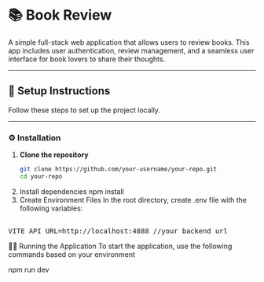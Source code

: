 # 📚 Book Review

A simple full-stack web application that allows users to review books. This app includes user authentication, review management, and a seamless user interface for book lovers to share their thoughts.

---

## 🚀 Setup Instructions

Follow these steps to set up the project locally.


---

### ⚙️ Installation

1. **Clone the repository**
   ```bash
   git clone https://github.com/your-username/your-repo.git
   cd your-repo
2. Install dependencies
   npm install
3. Create Environment Files
   In the root directory, create .env file with the following variables:
<pre> 
VITE_API_URL=http://localhost:4888 //your backend url
</pre>

🏃‍♂️ Running the Application
To start the application, use the following commands based on your environment

npm run dev

